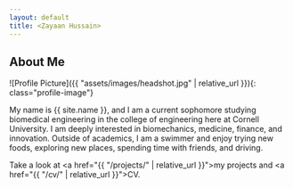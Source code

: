 ```yaml
---
layout: default
title: <Zayaan Hussain>
---
```


## About Me


![Profile Picture]({{ "assets/images/headshot.jpg" | relative_url }}){: class="profile-image"}

 
My name is {{ site.name }}, and I am a current sophomore studying biomedical engineering in the college of engineering here at Cornell University. I am deeply interested in biomechanics, medicine, finance, and innovation. Outside of academics, I am a swimmer and enjoy trying new foods, exploring new places, spending time with friends, and driving.

Take a look at <a href="{{ "/projects/" | relative_url }}">my projects</a> and <a href="{{ "/cv/" | relative_url }}">CV</a>.
